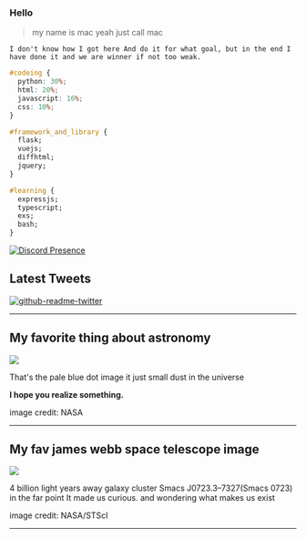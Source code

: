 ### Hello

> my name is mac yeah just call mac




```
I don't know how I got here And do it for what goal, but in the end I have done it and we are winner if not too weak.
```

```css
#codeing {
  python: 30%;
  html: 20%;
  javascript: 16%;
  css: 10%;
}

#framework_and_library {
  flask;
  vuejs;
  diffhtml;
  jquery;
}

#learning {
  expressjs;
  typescript;
  exs;
  bash;
}
```

[![Discord Presence](https://lanyard.cnrad.dev/api/829156179803504670?theme=dark&bg=f7c1f3&borderRadius=35px)]()



## Latest Tweets


  [![github-readme-twitter](https://github-readme-twitter.gazf.vercel.app/api?id=Ifeeling_2008&layout=wide)](https://twitter.com/mokkapps)






---


My favorite thing about astronomy
---
>>> 
![](https://d2pn8kiwq2w21t.cloudfront.net/original_images/jpegPIA00452.jpg)
 
 
That's the pale blue dot image it just small dust in the universe



**I hope you realize something.**

image credit: NASA



---


My fav james webb space telescope image
---

>>> 
![](STScI-01G8H1NK4W8CJYHF2DDFD1W0DQ.png)



4 billion light years away galaxy cluster Smacs J0723.3–7327(Smacs 0723) in the far point It made us curious. and wondering what makes us exist


image credit: NASA/STScI


---




